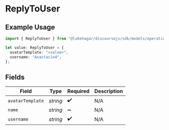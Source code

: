 # ReplyToUser

## Example Usage

```typescript
import { ReplyToUser } from "@lukehagar/discoursejs/sdk/models/operations";

let value: ReplyToUser = {
  avatarTemplate: "<value>",
  username: "Anastacio4",
};
```

## Fields

| Field              | Type               | Required           | Description        |
| ------------------ | ------------------ | ------------------ | ------------------ |
| `avatarTemplate`   | *string*           | :heavy_check_mark: | N/A                |
| `name`             | *string*           | :heavy_minus_sign: | N/A                |
| `username`         | *string*           | :heavy_check_mark: | N/A                |